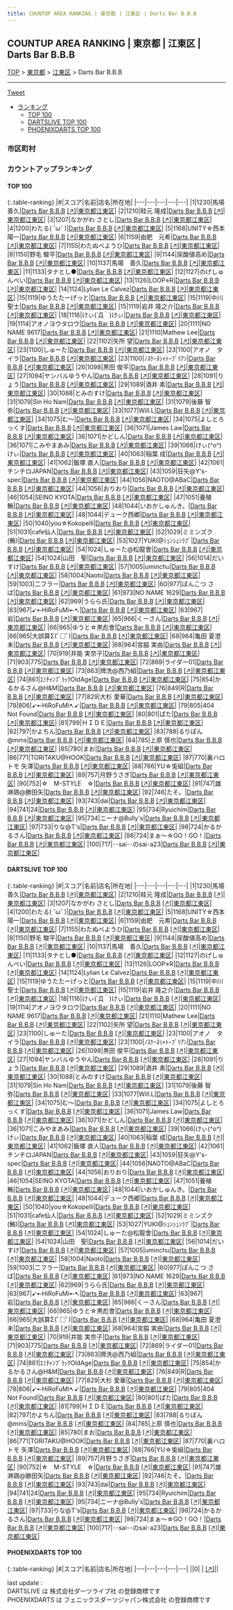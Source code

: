 ```yaml
---
title: COUNTUP AREA RANKING | 東京都 | 江東区 | Darts Bar B.B.B
---
```

## COUNTUP AREA RANKING | 東京都 | 江東区 | Darts Bar B.B.B

[TOP](/darts/rank/) > [東京都](/darts/rank/東京都/) > [江東区](/darts/rank/東京都/江東区/) > Darts Bar B.B.B

___

<a href="https://twitter.com/share?ref_src=twsrc%5Etfw" data-text="COUNTUP AREA RANKING | 東京都江東区Darts Bar B.B.B" class="twitter-share-button" data-hashtags="DARTSLIVE,PHOENIXDARTS,darts,ダーツ" data-show-count="false">Tweet</a>

* [ランキング](#カウントアップランキング)
    * [TOP 100](#top-100)
    * [DARTSLIVE TOP 100](#dartslive-top-100)
    * [PHOENIXDARTS TOP 100](#phoenixdarts-top-100)

### 市区町村

<ul>

</ul>

### カウントアップランキング

#### TOP 100



{:.table-ranking}
|#|スコア|名前|店名|所在地|
|---|---|---|---|---|
|1|1230|<span class="rank-name-dl">馬場 善久</span>|<a href="/darts/rank/shops/c233e7025baf9ad0790ab824ce8730e5.html">Darts Bar B.B.B</a> <a href="https://search.dartslive.com/jp/shop/c233e7025baf9ad0790ab824ce8730e5">[↗]</a>|<a href="/darts/rank/東京都/江東区">東京都江東区</a>|
|2|1210|<span class="rank-name-dl">畦元 隆成</span>|<a href="/darts/rank/shops/c233e7025baf9ad0790ab824ce8730e5.html">Darts Bar B.B.B</a> <a href="https://search.dartslive.com/jp/shop/c233e7025baf9ad0790ab824ce8730e5">[↗]</a>|<a href="/darts/rank/東京都/江東区">東京都江東区</a>|
|3|1207|<span class="rank-name-dl">なかがわ さとし</span>|<a href="/darts/rank/shops/c233e7025baf9ad0790ab824ce8730e5.html">Darts Bar B.B.B</a> <a href="https://search.dartslive.com/jp/shop/c233e7025baf9ad0790ab824ce8730e5">[↗]</a>|<a href="/darts/rank/東京都/江東区">東京都江東区</a>|
|4|1200|<span class="rank-name-dl">わたる( ˘ω˘ )</span>|<a href="/darts/rank/shops/c233e7025baf9ad0790ab824ce8730e5.html">Darts Bar B.B.B</a> <a href="https://search.dartslive.com/jp/shop/c233e7025baf9ad0790ab824ce8730e5">[↗]</a>|<a href="/darts/rank/東京都/江東区">東京都江東区</a>|
|5|1168|<span class="rank-name-dl">UNITY☆西本陽一</span>|<a href="/darts/rank/shops/c233e7025baf9ad0790ab824ce8730e5.html">Darts Bar B.B.B</a> <a href="https://search.dartslive.com/jp/shop/c233e7025baf9ad0790ab824ce8730e5">[↗]</a>|<a href="/darts/rank/東京都/江東区">東京都江東区</a>|
|6|1159|<span class="rank-name-dl">由肥　元希</span>|<a href="/darts/rank/shops/c233e7025baf9ad0790ab824ce8730e5.html">Darts Bar B.B.B</a> <a href="https://search.dartslive.com/jp/shop/c233e7025baf9ad0790ab824ce8730e5">[↗]</a>|<a href="/darts/rank/東京都/江東区">東京都江東区</a>|
|7|1155|<span class="rank-name-dl">わたぬべようひ</span>|<a href="/darts/rank/shops/c233e7025baf9ad0790ab824ce8730e5.html">Darts Bar B.B.B</a> <a href="https://search.dartslive.com/jp/shop/c233e7025baf9ad0790ab824ce8730e5">[↗]</a>|<a href="/darts/rank/東京都/江東区">東京都江東区</a>|
|8|1150|<span class="rank-name-dl">野毛 駿平</span>|<a href="/darts/rank/shops/c233e7025baf9ad0790ab824ce8730e5.html">Darts Bar B.B.B</a> <a href="https://search.dartslive.com/jp/shop/c233e7025baf9ad0790ab824ce8730e5">[↗]</a>|<a href="/darts/rank/東京都/江東区">東京都江東区</a>|
|9|1144|<span class="rank-name-dl">尿酸値高め</span>|<a href="/darts/rank/shops/c233e7025baf9ad0790ab824ce8730e5.html">Darts Bar B.B.B</a> <a href="https://search.dartslive.com/jp/shop/c233e7025baf9ad0790ab824ce8730e5">[↗]</a>|<a href="/darts/rank/東京都/江東区">東京都江東区</a>|
|10|1137|<span class="rank-name-dl">馬場　善久</span>|<a href="/darts/rank/shops/c233e7025baf9ad0790ab824ce8730e5.html">Darts Bar B.B.B</a> <a href="https://search.dartslive.com/jp/shop/c233e7025baf9ad0790ab824ce8730e5">[↗]</a>|<a href="/darts/rank/東京都/江東区">東京都江東区</a>|
|11|1133|<span class="rank-name-dl">タナとし●</span>|<a href="/darts/rank/shops/c233e7025baf9ad0790ab824ce8730e5.html">Darts Bar B.B.B</a> <a href="https://search.dartslive.com/jp/shop/c233e7025baf9ad0790ab824ce8730e5">[↗]</a>|<a href="/darts/rank/東京都/江東区">東京都江東区</a>|
|12|1127|<span class="rank-name-dl">のげしゅんぺい</span>|<a href="/darts/rank/shops/c233e7025baf9ad0790ab824ce8730e5.html">Darts Bar B.B.B</a> <a href="https://search.dartslive.com/jp/shop/c233e7025baf9ad0790ab824ce8730e5">[↗]</a>|<a href="/darts/rank/東京都/江東区">東京都江東区</a>|
|13|1126|<span class="rank-name-dl">LOOP⭐︎R</span>|<a href="/darts/rank/shops/c233e7025baf9ad0790ab824ce8730e5.html">Darts Bar B.B.B</a> <a href="https://search.dartslive.com/jp/shop/c233e7025baf9ad0790ab824ce8730e5">[↗]</a>|<a href="/darts/rank/東京都/江東区">東京都江東区</a>|
|14|1124|<span class="rank-name-dl">Lylian Le Calvez</span>|<a href="/darts/rank/shops/c233e7025baf9ad0790ab824ce8730e5.html">Darts Bar B.B.B</a> <a href="https://search.dartslive.com/jp/shop/c233e7025baf9ad0790ab824ce8730e5">[↗]</a>|<a href="/darts/rank/東京都/江東区">東京都江東区</a>|
|15|1119|<span class="rank-name-dl">ゆうたたーげっと</span>|<a href="/darts/rank/shops/c233e7025baf9ad0790ab824ce8730e5.html">Darts Bar B.B.B</a> <a href="https://search.dartslive.com/jp/shop/c233e7025baf9ad0790ab824ce8730e5">[↗]</a>|<a href="/darts/rank/東京都/江東区">東京都江東区</a>|
|15|1119|<span class="rank-name-dl">中川 聖士</span>|<a href="/darts/rank/shops/c233e7025baf9ad0790ab824ce8730e5.html">Darts Bar B.B.B</a> <a href="https://search.dartslive.com/jp/shop/c233e7025baf9ad0790ab824ce8730e5">[↗]</a>|<a href="/darts/rank/東京都/江東区">東京都江東区</a>|
|15|1119|<span class="rank-name-dl">岩井 隆之介</span>|<a href="/darts/rank/shops/c233e7025baf9ad0790ab824ce8730e5.html">Darts Bar B.B.B</a> <a href="https://search.dartslive.com/jp/shop/c233e7025baf9ad0790ab824ce8730e5">[↗]</a>|<a href="/darts/rank/東京都/江東区">東京都江東区</a>|
|18|1116|<span class="rank-name-dl">けぃ(´Д｀)けぃ</span>|<a href="/darts/rank/shops/c233e7025baf9ad0790ab824ce8730e5.html">Darts Bar B.B.B</a> <a href="https://search.dartslive.com/jp/shop/c233e7025baf9ad0790ab824ce8730e5">[↗]</a>|<a href="/darts/rank/東京都/江東区">東京都江東区</a>|
|19|1114|<span class="rank-name-dl">アオノヨウタロウ</span>|<a href="/darts/rank/shops/c233e7025baf9ad0790ab824ce8730e5.html">Darts Bar B.B.B</a> <a href="https://search.dartslive.com/jp/shop/c233e7025baf9ad0790ab824ce8730e5">[↗]</a>|<a href="/darts/rank/東京都/江東区">東京都江東区</a>|
|20|1111|<span class="rank-name-dl">NO NAME 9617</span>|<a href="/darts/rank/shops/c233e7025baf9ad0790ab824ce8730e5.html">Darts Bar B.B.B</a> <a href="https://search.dartslive.com/jp/shop/c233e7025baf9ad0790ab824ce8730e5">[↗]</a>|<a href="/darts/rank/東京都/江東区">東京都江東区</a>|
|21|1110|<span class="rank-name-dl">Mathew Lee</span>|<a href="/darts/rank/shops/c233e7025baf9ad0790ab824ce8730e5.html">Darts Bar B.B.B</a> <a href="https://search.dartslive.com/jp/shop/c233e7025baf9ad0790ab824ce8730e5">[↗]</a>|<a href="/darts/rank/東京都/江東区">東京都江東区</a>|
|22|1102|<span class="rank-name-dl">矢所 望</span>|<a href="/darts/rank/shops/c233e7025baf9ad0790ab824ce8730e5.html">Darts Bar B.B.B</a> <a href="https://search.dartslive.com/jp/shop/c233e7025baf9ad0790ab824ce8730e5">[↗]</a>|<a href="/darts/rank/東京都/江東区">東京都江東区</a>|
|23|1100|<span class="rank-name-dl">しゅーた</span>|<a href="/darts/rank/shops/c233e7025baf9ad0790ab824ce8730e5.html">Darts Bar B.B.B</a> <a href="https://search.dartslive.com/jp/shop/c233e7025baf9ad0790ab824ce8730e5">[↗]</a>|<a href="/darts/rank/東京都/江東区">東京都江東区</a>|
|23|1100|<span class="rank-name-dl">アオノ　タイラ</span>|<a href="/darts/rank/shops/c233e7025baf9ad0790ab824ce8730e5.html">Darts Bar B.B.B</a> <a href="https://search.dartslive.com/jp/shop/c233e7025baf9ad0790ab824ce8730e5">[↗]</a>|<a href="/darts/rank/東京都/江東区">東京都江東区</a>|
|23|1100|<span class="rank-name-dl">ﾉｽｹｰﾇｼｬﾄｰﾌﾞﾘｱﾝ</span>|<a href="/darts/rank/shops/c233e7025baf9ad0790ab824ce8730e5.html">Darts Bar B.B.B</a> <a href="https://search.dartslive.com/jp/shop/c233e7025baf9ad0790ab824ce8730e5">[↗]</a>|<a href="/darts/rank/東京都/江東区">東京都江東区</a>|
|26|1098|<span class="rank-name-dl">黒田 俊平</span>|<a href="/darts/rank/shops/c233e7025baf9ad0790ab824ce8730e5.html">Darts Bar B.B.B</a> <a href="https://search.dartslive.com/jp/shop/c233e7025baf9ad0790ab824ce8730e5">[↗]</a>|<a href="/darts/rank/東京都/江東区">東京都江東区</a>|
|27|1094|<span class="rank-name-dl">ヤンバルゆうやん</span>|<a href="/darts/rank/shops/c233e7025baf9ad0790ab824ce8730e5.html">Darts Bar B.B.B</a> <a href="https://search.dartslive.com/jp/shop/c233e7025baf9ad0790ab824ce8730e5">[↗]</a>|<a href="/darts/rank/東京都/江東区">東京都江東区</a>|
|28|1091|<span class="rank-name-dl">りょう</span>|<a href="/darts/rank/shops/c233e7025baf9ad0790ab824ce8730e5.html">Darts Bar B.B.B</a> <a href="https://search.dartslive.com/jp/shop/c233e7025baf9ad0790ab824ce8730e5">[↗]</a>|<a href="/darts/rank/東京都/江東区">東京都江東区</a>|
|29|1089|<span class="rank-name-dl">酒井 素</span>|<a href="/darts/rank/shops/c233e7025baf9ad0790ab824ce8730e5.html">Darts Bar B.B.B</a> <a href="https://search.dartslive.com/jp/shop/c233e7025baf9ad0790ab824ce8730e5">[↗]</a>|<a href="/darts/rank/東京都/江東区">東京都江東区</a>|
|30|1088|<span class="rank-name-dl">とみのすけ</span>|<a href="/darts/rank/shops/c233e7025baf9ad0790ab824ce8730e5.html">Darts Bar B.B.B</a> <a href="https://search.dartslive.com/jp/shop/c233e7025baf9ad0790ab824ce8730e5">[↗]</a>|<a href="/darts/rank/東京都/江東区">東京都江東区</a>|
|31|1079|<span class="rank-name-dl">Sin Ho Nam</span>|<a href="/darts/rank/shops/c233e7025baf9ad0790ab824ce8730e5.html">Darts Bar B.B.B</a> <a href="https://search.dartslive.com/jp/shop/c233e7025baf9ad0790ab824ce8730e5">[↗]</a>|<a href="/darts/rank/東京都/江東区">東京都江東区</a>|
|31|1079|<span class="rank-name-dl">後藤 智弥</span>|<a href="/darts/rank/shops/c233e7025baf9ad0790ab824ce8730e5.html">Darts Bar B.B.B</a> <a href="https://search.dartslive.com/jp/shop/c233e7025baf9ad0790ab824ce8730e5">[↗]</a>|<a href="/darts/rank/東京都/江東区">東京都江東区</a>|
|33|1077|<span class="rank-name-dl">Will.L</span>|<a href="/darts/rank/shops/c233e7025baf9ad0790ab824ce8730e5.html">Darts Bar B.B.B</a> <a href="https://search.dartslive.com/jp/shop/c233e7025baf9ad0790ab824ce8730e5">[↗]</a>|<a href="/darts/rank/東京都/江東区">東京都江東区</a>|
|34|1075|<span class="rank-name-dl">む〜</span>|<a href="/darts/rank/shops/c233e7025baf9ad0790ab824ce8730e5.html">Darts Bar B.B.B</a> <a href="https://search.dartslive.com/jp/shop/c233e7025baf9ad0790ab824ce8730e5">[↗]</a>|<a href="/darts/rank/東京都/江東区">東京都江東区</a>|
|34|1075|<span class="rank-name-dl">よしとろっくす</span>|<a href="/darts/rank/shops/c233e7025baf9ad0790ab824ce8730e5.html">Darts Bar B.B.B</a> <a href="https://search.dartslive.com/jp/shop/c233e7025baf9ad0790ab824ce8730e5">[↗]</a>|<a href="/darts/rank/東京都/江東区">東京都江東区</a>|
|36|1071|<span class="rank-name-dl">James Law</span>|<a href="/darts/rank/shops/c233e7025baf9ad0790ab824ce8730e5.html">Darts Bar B.B.B</a> <a href="https://search.dartslive.com/jp/shop/c233e7025baf9ad0790ab824ce8730e5">[↗]</a>|<a href="/darts/rank/東京都/江東区">東京都江東区</a>|
|36|1071|<span class="rank-name-dl">かどしん</span>|<a href="/darts/rank/shops/c233e7025baf9ad0790ab824ce8730e5.html">Darts Bar B.B.B</a> <a href="https://search.dartslive.com/jp/shop/c233e7025baf9ad0790ab824ce8730e5">[↗]</a>|<a href="/darts/rank/東京都/江東区">東京都江東区</a>|
|36|1071|<span class="rank-name-dl">こみやまあみ</span>|<a href="/darts/rank/shops/c233e7025baf9ad0790ab824ce8730e5.html">Darts Bar B.B.B</a> <a href="https://search.dartslive.com/jp/shop/c233e7025baf9ad0790ab824ce8730e5">[↗]</a>|<a href="/darts/rank/東京都/江東区">東京都江東区</a>|
|39|1066|<span class="rank-name-dl">けぃ(^o^)けぃ</span>|<a href="/darts/rank/shops/c233e7025baf9ad0790ab824ce8730e5.html">Darts Bar B.B.B</a> <a href="https://search.dartslive.com/jp/shop/c233e7025baf9ad0790ab824ce8730e5">[↗]</a>|<a href="/darts/rank/東京都/江東区">東京都江東区</a>|
|40|1063|<span class="rank-name-dl">稲葉 成</span>|<a href="/darts/rank/shops/c233e7025baf9ad0790ab824ce8730e5.html">Darts Bar B.B.B</a> <a href="https://search.dartslive.com/jp/shop/c233e7025baf9ad0790ab824ce8730e5">[↗]</a>|<a href="/darts/rank/東京都/江東区">東京都江東区</a>|
|41|1062|<span class="rank-name-dl">飯塚 直人</span>|<a href="/darts/rank/shops/c233e7025baf9ad0790ab824ce8730e5.html">Darts Bar B.B.B</a> <a href="https://search.dartslive.com/jp/shop/c233e7025baf9ad0790ab824ce8730e5">[↗]</a>|<a href="/darts/rank/東京都/江東区">東京都江東区</a>|
|42|1061|<span class="rank-name-dl">チンチロJAPAN</span>|<a href="/darts/rank/shops/c233e7025baf9ad0790ab824ce8730e5.html">Darts Bar B.B.B</a> <a href="https://search.dartslive.com/jp/shop/c233e7025baf9ad0790ab824ce8730e5">[↗]</a>|<a href="/darts/rank/東京都/江東区">東京都江東区</a>|
|43|1059|<span class="rank-name-dl">狂矢@Y&#x27;s-spec</span>|<a href="/darts/rank/shops/c233e7025baf9ad0790ab824ce8730e5.html">Darts Bar B.B.B</a> <a href="https://search.dartslive.com/jp/shop/c233e7025baf9ad0790ab824ce8730e5">[↗]</a>|<a href="/darts/rank/東京都/江東区">東京都江東区</a>|
|44|1056|<span class="rank-name-dl">NAOTO@ABaC</span>|<a href="/darts/rank/shops/c233e7025baf9ad0790ab824ce8730e5.html">Darts Bar B.B.B</a> <a href="https://search.dartslive.com/jp/shop/c233e7025baf9ad0790ab824ce8730e5">[↗]</a>|<a href="/darts/rank/東京都/江東区">東京都江東区</a>|
|44|1056|<span class="rank-name-dl">おりおり</span>|<a href="/darts/rank/shops/c233e7025baf9ad0790ab824ce8730e5.html">Darts Bar B.B.B</a> <a href="https://search.dartslive.com/jp/shop/c233e7025baf9ad0790ab824ce8730e5">[↗]</a>|<a href="/darts/rank/東京都/江東区">東京都江東区</a>|
|46|1054|<span class="rank-name-dl">SEINO KYOTA</span>|<a href="/darts/rank/shops/c233e7025baf9ad0790ab824ce8730e5.html">Darts Bar B.B.B</a> <a href="https://search.dartslive.com/jp/shop/c233e7025baf9ad0790ab824ce8730e5">[↗]</a>|<a href="/darts/rank/東京都/江東区">東京都江東区</a>|
|47|1051|<span class="rank-name-dl">養殖鮪</span>|<a href="/darts/rank/shops/c233e7025baf9ad0790ab824ce8730e5.html">Darts Bar B.B.B</a> <a href="https://search.dartslive.com/jp/shop/c233e7025baf9ad0790ab824ce8730e5">[↗]</a>|<a href="/darts/rank/東京都/江東区">東京都江東区</a>|
|48|1044|<span class="rank-name-dl">いおかしゅんき。</span>|<a href="/darts/rank/shops/c233e7025baf9ad0790ab824ce8730e5.html">Darts Bar B.B.B</a> <a href="https://search.dartslive.com/jp/shop/c233e7025baf9ad0790ab824ce8730e5">[↗]</a>|<a href="/darts/rank/東京都/江東区">東京都江東区</a>|
|48|1044|<span class="rank-name-dl">デューク西郷</span>|<a href="/darts/rank/shops/c233e7025baf9ad0790ab824ce8730e5.html">Darts Bar B.B.B</a> <a href="https://search.dartslive.com/jp/shop/c233e7025baf9ad0790ab824ce8730e5">[↗]</a>|<a href="/darts/rank/東京都/江東区">東京都江東区</a>|
|50|1040|<span class="rank-name-dl">you☆Kokopelli</span>|<a href="/darts/rank/shops/c233e7025baf9ad0790ab824ce8730e5.html">Darts Bar B.B.B</a> <a href="https://search.dartslive.com/jp/shop/c233e7025baf9ad0790ab824ce8730e5">[↗]</a>|<a href="/darts/rank/東京都/江東区">東京都江東区</a>|
|51|1031|<span class="rank-name-dl">cafe仙人</span>|<a href="/darts/rank/shops/c233e7025baf9ad0790ab824ce8730e5.html">Darts Bar B.B.B</a> <a href="https://search.dartslive.com/jp/shop/c233e7025baf9ad0790ab824ce8730e5">[↗]</a>|<a href="/darts/rank/東京都/江東区">東京都江東区</a>|
|52|1029|<span class="rank-name-dl">ミミンズク(鮪)</span>|<a href="/darts/rank/shops/c233e7025baf9ad0790ab824ce8730e5.html">Darts Bar B.B.B</a> <a href="https://search.dartslive.com/jp/shop/c233e7025baf9ad0790ab824ce8730e5">[↗]</a>|<a href="/darts/rank/東京都/江東区">東京都江東区</a>|
|53|1027|<span class="rank-name-dl">YUKI@ｼｭﾝｼｭﾝﾗﾌﾞ</span>|<a href="/darts/rank/shops/c233e7025baf9ad0790ab824ce8730e5.html">Darts Bar B.B.B</a> <a href="https://search.dartslive.com/jp/shop/c233e7025baf9ad0790ab824ce8730e5">[↗]</a>|<a href="/darts/rank/東京都/江東区">東京都江東区</a>|
|54|1024|<span class="rank-name-dl">しゅーた@松龍會</span>|<a href="/darts/rank/shops/c233e7025baf9ad0790ab824ce8730e5.html">Darts Bar B.B.B</a> <a href="https://search.dartslive.com/jp/shop/c233e7025baf9ad0790ab824ce8730e5">[↗]</a>|<a href="/darts/rank/東京都/江東区">東京都江東区</a>|
|54|1024|<span class="rank-name-dl">山田　聖</span>|<a href="/darts/rank/shops/c233e7025baf9ad0790ab824ce8730e5.html">Darts Bar B.B.B</a> <a href="https://search.dartslive.com/jp/shop/c233e7025baf9ad0790ab824ce8730e5">[↗]</a>|<a href="/darts/rank/東京都/江東区">東京都江東区</a>|
|56|1014|<span class="rank-name-dl">だいすけ</span>|<a href="/darts/rank/shops/c233e7025baf9ad0790ab824ce8730e5.html">Darts Bar B.B.B</a> <a href="https://search.dartslive.com/jp/shop/c233e7025baf9ad0790ab824ce8730e5">[↗]</a>|<a href="/darts/rank/東京都/江東区">東京都江東区</a>|
|57|1005|<span class="rank-name-dl">uminchu</span>|<a href="/darts/rank/shops/c233e7025baf9ad0790ab824ce8730e5.html">Darts Bar B.B.B</a> <a href="https://search.dartslive.com/jp/shop/c233e7025baf9ad0790ab824ce8730e5">[↗]</a>|<a href="/darts/rank/東京都/江東区">東京都江東区</a>|
|58|1004|<span class="rank-name-dl">Naoto</span>|<a href="/darts/rank/shops/c233e7025baf9ad0790ab824ce8730e5.html">Darts Bar B.B.B</a> <a href="https://search.dartslive.com/jp/shop/c233e7025baf9ad0790ab824ce8730e5">[↗]</a>|<a href="/darts/rank/東京都/江東区">東京都江東区</a>|
|59|1003|<span class="rank-name-dl">二フラー</span>|<a href="/darts/rank/shops/c233e7025baf9ad0790ab824ce8730e5.html">Darts Bar B.B.B</a> <a href="https://search.dartslive.com/jp/shop/c233e7025baf9ad0790ab824ce8730e5">[↗]</a>|<a href="/darts/rank/東京都/江東区">東京都江東区</a>|
|60|977|<span class="rank-name-dl">ぽんこつ さば</span>|<a href="/darts/rank/shops/c233e7025baf9ad0790ab824ce8730e5.html">Darts Bar B.B.B</a> <a href="https://search.dartslive.com/jp/shop/c233e7025baf9ad0790ab824ce8730e5">[↗]</a>|<a href="/darts/rank/東京都/江東区">東京都江東区</a>|
|61|973|<span class="rank-name-dl">NO NAME 1629</span>|<a href="/darts/rank/shops/c233e7025baf9ad0790ab824ce8730e5.html">Darts Bar B.B.B</a> <a href="https://search.dartslive.com/jp/shop/c233e7025baf9ad0790ab824ce8730e5">[↗]</a>|<a href="/darts/rank/東京都/江東区">東京都江東区</a>|
|62|969|<span class="rank-name-dl">うらら氏</span>|<a href="/darts/rank/shops/c233e7025baf9ad0790ab824ce8730e5.html">Darts Bar B.B.B</a> <a href="https://search.dartslive.com/jp/shop/c233e7025baf9ad0790ab824ce8730e5">[↗]</a>|<a href="/darts/rank/東京都/江東区">東京都江東区</a>|
|63|967|<span class="rank-name-dl">➹➸HiRoFuMi➸➷</span>|<a href="/darts/rank/shops/c233e7025baf9ad0790ab824ce8730e5.html">Darts Bar B.B.B</a> <a href="https://search.dartslive.com/jp/shop/c233e7025baf9ad0790ab824ce8730e5">[↗]</a>|<a href="/darts/rank/東京都/江東区">東京都江東区</a>|
|63|967|<span class="rank-name-dl">岩</span>|<a href="/darts/rank/shops/c233e7025baf9ad0790ab824ce8730e5.html">Darts Bar B.B.B</a> <a href="https://search.dartslive.com/jp/shop/c233e7025baf9ad0790ab824ce8730e5">[↗]</a>|<a href="/darts/rank/東京都/江東区">東京都江東区</a>|
|65|966|<span class="rank-name-dl">くーさん</span>|<a href="/darts/rank/shops/c233e7025baf9ad0790ab824ce8730e5.html">Darts Bar B.B.B</a> <a href="https://search.dartslive.com/jp/shop/c233e7025baf9ad0790ab824ce8730e5">[↗]</a>|<a href="/darts/rank/東京都/江東区">東京都江東区</a>|
|66|965|<span class="rank-name-dl">ゆうと☆黒彪會</span>|<a href="/darts/rank/shops/c233e7025baf9ad0790ab824ce8730e5.html">Darts Bar B.B.B</a> <a href="https://search.dartslive.com/jp/shop/c233e7025baf9ad0790ab824ce8730e5">[↗]</a>|<a href="/darts/rank/東京都/江東区">東京都江東区</a>|
|66|965|<span class="rank-name-dl">大誤算Σ(ﾟ□ﾟ)</span>|<a href="/darts/rank/shops/c233e7025baf9ad0790ab824ce8730e5.html">Darts Bar B.B.B</a> <a href="https://search.dartslive.com/jp/shop/c233e7025baf9ad0790ab824ce8730e5">[↗]</a>|<a href="/darts/rank/東京都/江東区">東京都江東区</a>|
|68|964|<span class="rank-name-dl">亀田 夏澄未</span>|<a href="/darts/rank/shops/c233e7025baf9ad0790ab824ce8730e5.html">Darts Bar B.B.B</a> <a href="https://search.dartslive.com/jp/shop/c233e7025baf9ad0790ab824ce8730e5">[↗]</a>|<a href="/darts/rank/東京都/江東区">東京都江東区</a>|
|68|964|<span class="rank-name-dl">宮脇 実由</span>|<a href="/darts/rank/shops/c233e7025baf9ad0790ab824ce8730e5.html">Darts Bar B.B.B</a> <a href="https://search.dartslive.com/jp/shop/c233e7025baf9ad0790ab824ce8730e5">[↗]</a>|<a href="/darts/rank/東京都/江東区">東京都江東区</a>|
|70|919|<span class="rank-name-dl">井能 実奈子</span>|<a href="/darts/rank/shops/c233e7025baf9ad0790ab824ce8730e5.html">Darts Bar B.B.B</a> <a href="https://search.dartslive.com/jp/shop/c233e7025baf9ad0790ab824ce8730e5">[↗]</a>|<a href="/darts/rank/東京都/江東区">東京都江東区</a>|
|71|903|<span class="rank-name-dl">775</span>|<a href="/darts/rank/shops/c233e7025baf9ad0790ab824ce8730e5.html">Darts Bar B.B.B</a> <a href="https://search.dartslive.com/jp/shop/c233e7025baf9ad0790ab824ce8730e5">[↗]</a>|<a href="/darts/rank/東京都/江東区">東京都江東区</a>|
|72|869|<span class="rank-name-dl">ライダー01</span>|<a href="/darts/rank/shops/c233e7025baf9ad0790ab824ce8730e5.html">Darts Bar B.B.B</a> <a href="https://search.dartslive.com/jp/shop/c233e7025baf9ad0790ab824ce8730e5">[↗]</a>|<a href="/darts/rank/東京都/江東区">東京都江東区</a>|
|73|863|<span class="rank-name-dl">牌洗@西乃組</span>|<a href="/darts/rank/shops/c233e7025baf9ad0790ab824ce8730e5.html">Darts Bar B.B.B</a> <a href="https://search.dartslive.com/jp/shop/c233e7025baf9ad0790ab824ce8730e5">[↗]</a>|<a href="/darts/rank/東京都/江東区">東京都江東区</a>|
|74|861|<span class="rank-name-dl">ｴﾐﾁｬﾝﾌﾞﾗｯｸOldAge</span>|<a href="/darts/rank/shops/c233e7025baf9ad0790ab824ce8730e5.html">Darts Bar B.B.B</a> <a href="https://search.dartslive.com/jp/shop/c233e7025baf9ad0790ab824ce8730e5">[↗]</a>|<a href="/darts/rank/東京都/江東区">東京都江東区</a>|
|75|854|<span class="rank-name-dl">かるかるさん@H&amp;M</span>|<a href="/darts/rank/shops/c233e7025baf9ad0790ab824ce8730e5.html">Darts Bar B.B.B</a> <a href="https://search.dartslive.com/jp/shop/c233e7025baf9ad0790ab824ce8730e5">[↗]</a>|<a href="/darts/rank/東京都/江東区">東京都江東区</a>|
|76|849|<span class="rank-name-dl">R</span>|<a href="/darts/rank/shops/c233e7025baf9ad0790ab824ce8730e5.html">Darts Bar B.B.B</a> <a href="https://search.dartslive.com/jp/shop/c233e7025baf9ad0790ab824ce8730e5">[↗]</a>|<a href="/darts/rank/東京都/江東区">東京都江東区</a>|
|77|829|<span class="rank-name-dl">大杉 愛華</span>|<a href="/darts/rank/shops/c233e7025baf9ad0790ab824ce8730e5.html">Darts Bar B.B.B</a> <a href="https://search.dartslive.com/jp/shop/c233e7025baf9ad0790ab824ce8730e5">[↗]</a>|<a href="/darts/rank/東京都/江東区">東京都江東区</a>|
|78|806|<span class="rank-name-dl">➹➸HiRoFuMi➷➹</span>|<a href="/darts/rank/shops/c233e7025baf9ad0790ab824ce8730e5.html">Darts Bar B.B.B</a> <a href="https://search.dartslive.com/jp/shop/c233e7025baf9ad0790ab824ce8730e5">[↗]</a>|<a href="/darts/rank/東京都/江東区">東京都江東区</a>|
|79|805|<span class="rank-name-dl">404 Not Found</span>|<a href="/darts/rank/shops/c233e7025baf9ad0790ab824ce8730e5.html">Darts Bar B.B.B</a> <a href="https://search.dartslive.com/jp/shop/c233e7025baf9ad0790ab824ce8730e5">[↗]</a>|<a href="/darts/rank/東京都/江東区">東京都江東区</a>|
|80|801|<span class="rank-name-dl">ぱた</span>|<a href="/darts/rank/shops/c233e7025baf9ad0790ab824ce8730e5.html">Darts Bar B.B.B</a> <a href="https://search.dartslive.com/jp/shop/c233e7025baf9ad0790ab824ce8730e5">[↗]</a>|<a href="/darts/rank/東京都/江東区">東京都江東区</a>|
|81|799|<span class="rank-name-dl">ＨＩＤＥ</span>|<a href="/darts/rank/shops/c233e7025baf9ad0790ab824ce8730e5.html">Darts Bar B.B.B</a> <a href="https://search.dartslive.com/jp/shop/c233e7025baf9ad0790ab824ce8730e5">[↗]</a>|<a href="/darts/rank/東京都/江東区">東京都江東区</a>|
|82|797|<span class="rank-name-dl">かよちん</span>|<a href="/darts/rank/shops/c233e7025baf9ad0790ab824ce8730e5.html">Darts Bar B.B.B</a> <a href="https://search.dartslive.com/jp/shop/c233e7025baf9ad0790ab824ce8730e5">[↗]</a>|<a href="/darts/rank/東京都/江東区">東京都江東区</a>|
|83|788|<span class="rank-name-dl">るりぽん@mms</span>|<a href="/darts/rank/shops/c233e7025baf9ad0790ab824ce8730e5.html">Darts Bar B.B.B</a> <a href="https://search.dartslive.com/jp/shop/c233e7025baf9ad0790ab824ce8730e5">[↗]</a>|<a href="/darts/rank/東京都/江東区">東京都江東区</a>|
|84|785|<span class="rank-name-dl">上原 慎也</span>|<a href="/darts/rank/shops/c233e7025baf9ad0790ab824ce8730e5.html">Darts Bar B.B.B</a> <a href="https://search.dartslive.com/jp/shop/c233e7025baf9ad0790ab824ce8730e5">[↗]</a>|<a href="/darts/rank/東京都/江東区">東京都江東区</a>|
|85|780|<span class="rank-name-dl">まお</span>|<a href="/darts/rank/shops/c233e7025baf9ad0790ab824ce8730e5.html">Darts Bar B.B.B</a> <a href="https://search.dartslive.com/jp/shop/c233e7025baf9ad0790ab824ce8730e5">[↗]</a>|<a href="/darts/rank/東京都/江東区">東京都江東区</a>|
|86|771|<span class="rank-name-dl">TORITAKU@HOOK</span>|<a href="/darts/rank/shops/c233e7025baf9ad0790ab824ce8730e5.html">Darts Bar B.B.B</a> <a href="https://search.dartslive.com/jp/shop/c233e7025baf9ad0790ab824ce8730e5">[↗]</a>|<a href="/darts/rank/東京都/江東区">東京都江東区</a>|
|87|770|<span class="rank-name-dl">裏ハロトモ 矢澤</span>|<a href="/darts/rank/shops/c233e7025baf9ad0790ab824ce8730e5.html">Darts Bar B.B.B</a> <a href="https://search.dartslive.com/jp/shop/c233e7025baf9ad0790ab824ce8730e5">[↗]</a>|<a href="/darts/rank/東京都/江東区">東京都江東区</a>|
|88|766|<span class="rank-name-dl">YU☆兎組</span>|<a href="/darts/rank/shops/c233e7025baf9ad0790ab824ce8730e5.html">Darts Bar B.B.B</a> <a href="https://search.dartslive.com/jp/shop/c233e7025baf9ad0790ab824ce8730e5">[↗]</a>|<a href="/darts/rank/東京都/江東区">東京都江東区</a>|
|89|757|<span class="rank-name-dl">月野うさぎ</span>|<a href="/darts/rank/shops/c233e7025baf9ad0790ab824ce8730e5.html">Darts Bar B.B.B</a> <a href="https://search.dartslive.com/jp/shop/c233e7025baf9ad0790ab824ce8730e5">[↗]</a>|<a href="/darts/rank/東京都/江東区">東京都江東区</a>|
|90|752|<span class="rank-name-dl">☆　M-STYLE　☆</span>|<a href="/darts/rank/shops/c233e7025baf9ad0790ab824ce8730e5.html">Darts Bar B.B.B</a> <a href="https://search.dartslive.com/jp/shop/c233e7025baf9ad0790ab824ce8730e5">[↗]</a>|<a href="/darts/rank/東京都/江東区">東京都江東区</a>|
|91|747|<span class="rank-name-dl">雄淋鶏@勝田矢</span>|<a href="/darts/rank/shops/c233e7025baf9ad0790ab824ce8730e5.html">Darts Bar B.B.B</a> <a href="https://search.dartslive.com/jp/shop/c233e7025baf9ad0790ab824ce8730e5">[↗]</a>|<a href="/darts/rank/東京都/江東区">東京都江東区</a>|
|92|746|<span class="rank-name-dl">たそ。</span>|<a href="/darts/rank/shops/c233e7025baf9ad0790ab824ce8730e5.html">Darts Bar B.B.B</a> <a href="https://search.dartslive.com/jp/shop/c233e7025baf9ad0790ab824ce8730e5">[↗]</a>|<a href="/darts/rank/東京都/江東区">東京都江東区</a>|
|93|743|<span class="rank-name-dl">dai</span>|<a href="/darts/rank/shops/c233e7025baf9ad0790ab824ce8730e5.html">Darts Bar B.B.B</a> <a href="https://search.dartslive.com/jp/shop/c233e7025baf9ad0790ab824ce8730e5">[↗]</a>|<a href="/darts/rank/東京都/江東区">東京都江東区</a>|
|94|741|<span class="rank-name-dl">24</span>|<a href="/darts/rank/shops/c233e7025baf9ad0790ab824ce8730e5.html">Darts Bar B.B.B</a> <a href="https://search.dartslive.com/jp/shop/c233e7025baf9ad0790ab824ce8730e5">[↗]</a>|<a href="/darts/rank/東京都/江東区">東京都江東区</a>|
|95|734|<span class="rank-name-dl">Ryuichim</span>|<a href="/darts/rank/shops/c233e7025baf9ad0790ab824ce8730e5.html">Darts Bar B.B.B</a> <a href="https://search.dartslive.com/jp/shop/c233e7025baf9ad0790ab824ce8730e5">[↗]</a>|<a href="/darts/rank/東京都/江東区">東京都江東区</a>|
|95|734|<span class="rank-name-dl">ニーナ@Bully&#x27;s</span>|<a href="/darts/rank/shops/c233e7025baf9ad0790ab824ce8730e5.html">Darts Bar B.B.B</a> <a href="https://search.dartslive.com/jp/shop/c233e7025baf9ad0790ab824ce8730e5">[↗]</a>|<a href="/darts/rank/東京都/江東区">東京都江東区</a>|
|97|733|<span class="rank-name-dl">りな@T&#x27;s</span>|<a href="/darts/rank/shops/c233e7025baf9ad0790ab824ce8730e5.html">Darts Bar B.B.B</a> <a href="https://search.dartslive.com/jp/shop/c233e7025baf9ad0790ab824ce8730e5">[↗]</a>|<a href="/darts/rank/東京都/江東区">東京都江東区</a>|
|98|724|<span class="rank-name-dl">かるかるさん</span>|<a href="/darts/rank/shops/c233e7025baf9ad0790ab824ce8730e5.html">Darts Bar B.B.B</a> <a href="https://search.dartslive.com/jp/shop/c233e7025baf9ad0790ab824ce8730e5">[↗]</a>|<a href="/darts/rank/東京都/江東区">東京都江東区</a>|
|98|724|<span class="rank-name-dl">まぁ～☆GO！GO！</span>|<a href="/darts/rank/shops/c233e7025baf9ad0790ab824ce8730e5.html">Darts Bar B.B.B</a> <a href="https://search.dartslive.com/jp/shop/c233e7025baf9ad0790ab824ce8730e5">[↗]</a>|<a href="/darts/rank/東京都/江東区">東京都江東区</a>|
|100|717|<span class="rank-name-dl">･･sai･･のsai･a23</span>|<a href="/darts/rank/shops/c233e7025baf9ad0790ab824ce8730e5.html">Darts Bar B.B.B</a> <a href="https://search.dartslive.com/jp/shop/c233e7025baf9ad0790ab824ce8730e5">[↗]</a>|<a href="/darts/rank/東京都/江東区">東京都江東区</a>|


#### DARTSLIVE TOP 100



{:.table-ranking}
|#|スコア|名前|店名|所在地|
|---|---|---|---|---|
|1|1230|<span class="rank-name-dl">馬場 善久</span>|<a href="/darts/rank/shops/c233e7025baf9ad0790ab824ce8730e5.html">Darts Bar B.B.B</a> <a href="https://search.dartslive.com/jp/shop/c233e7025baf9ad0790ab824ce8730e5">[↗]</a>|<a href="/darts/rank/東京都/江東区">東京都江東区</a>|
|2|1210|<span class="rank-name-dl">畦元 隆成</span>|<a href="/darts/rank/shops/c233e7025baf9ad0790ab824ce8730e5.html">Darts Bar B.B.B</a> <a href="https://search.dartslive.com/jp/shop/c233e7025baf9ad0790ab824ce8730e5">[↗]</a>|<a href="/darts/rank/東京都/江東区">東京都江東区</a>|
|3|1207|<span class="rank-name-dl">なかがわ さとし</span>|<a href="/darts/rank/shops/c233e7025baf9ad0790ab824ce8730e5.html">Darts Bar B.B.B</a> <a href="https://search.dartslive.com/jp/shop/c233e7025baf9ad0790ab824ce8730e5">[↗]</a>|<a href="/darts/rank/東京都/江東区">東京都江東区</a>|
|4|1200|<span class="rank-name-dl">わたる( ˘ω˘ )</span>|<a href="/darts/rank/shops/c233e7025baf9ad0790ab824ce8730e5.html">Darts Bar B.B.B</a> <a href="https://search.dartslive.com/jp/shop/c233e7025baf9ad0790ab824ce8730e5">[↗]</a>|<a href="/darts/rank/東京都/江東区">東京都江東区</a>|
|5|1168|<span class="rank-name-dl">UNITY☆西本陽一</span>|<a href="/darts/rank/shops/c233e7025baf9ad0790ab824ce8730e5.html">Darts Bar B.B.B</a> <a href="https://search.dartslive.com/jp/shop/c233e7025baf9ad0790ab824ce8730e5">[↗]</a>|<a href="/darts/rank/東京都/江東区">東京都江東区</a>|
|6|1159|<span class="rank-name-dl">由肥　元希</span>|<a href="/darts/rank/shops/c233e7025baf9ad0790ab824ce8730e5.html">Darts Bar B.B.B</a> <a href="https://search.dartslive.com/jp/shop/c233e7025baf9ad0790ab824ce8730e5">[↗]</a>|<a href="/darts/rank/東京都/江東区">東京都江東区</a>|
|7|1155|<span class="rank-name-dl">わたぬべようひ</span>|<a href="/darts/rank/shops/c233e7025baf9ad0790ab824ce8730e5.html">Darts Bar B.B.B</a> <a href="https://search.dartslive.com/jp/shop/c233e7025baf9ad0790ab824ce8730e5">[↗]</a>|<a href="/darts/rank/東京都/江東区">東京都江東区</a>|
|8|1150|<span class="rank-name-dl">野毛 駿平</span>|<a href="/darts/rank/shops/c233e7025baf9ad0790ab824ce8730e5.html">Darts Bar B.B.B</a> <a href="https://search.dartslive.com/jp/shop/c233e7025baf9ad0790ab824ce8730e5">[↗]</a>|<a href="/darts/rank/東京都/江東区">東京都江東区</a>|
|9|1144|<span class="rank-name-dl">尿酸値高め</span>|<a href="/darts/rank/shops/c233e7025baf9ad0790ab824ce8730e5.html">Darts Bar B.B.B</a> <a href="https://search.dartslive.com/jp/shop/c233e7025baf9ad0790ab824ce8730e5">[↗]</a>|<a href="/darts/rank/東京都/江東区">東京都江東区</a>|
|10|1137|<span class="rank-name-dl">馬場　善久</span>|<a href="/darts/rank/shops/c233e7025baf9ad0790ab824ce8730e5.html">Darts Bar B.B.B</a> <a href="https://search.dartslive.com/jp/shop/c233e7025baf9ad0790ab824ce8730e5">[↗]</a>|<a href="/darts/rank/東京都/江東区">東京都江東区</a>|
|11|1133|<span class="rank-name-dl">タナとし●</span>|<a href="/darts/rank/shops/c233e7025baf9ad0790ab824ce8730e5.html">Darts Bar B.B.B</a> <a href="https://search.dartslive.com/jp/shop/c233e7025baf9ad0790ab824ce8730e5">[↗]</a>|<a href="/darts/rank/東京都/江東区">東京都江東区</a>|
|12|1127|<span class="rank-name-dl">のげしゅんぺい</span>|<a href="/darts/rank/shops/c233e7025baf9ad0790ab824ce8730e5.html">Darts Bar B.B.B</a> <a href="https://search.dartslive.com/jp/shop/c233e7025baf9ad0790ab824ce8730e5">[↗]</a>|<a href="/darts/rank/東京都/江東区">東京都江東区</a>|
|13|1126|<span class="rank-name-dl">LOOP⭐︎R</span>|<a href="/darts/rank/shops/c233e7025baf9ad0790ab824ce8730e5.html">Darts Bar B.B.B</a> <a href="https://search.dartslive.com/jp/shop/c233e7025baf9ad0790ab824ce8730e5">[↗]</a>|<a href="/darts/rank/東京都/江東区">東京都江東区</a>|
|14|1124|<span class="rank-name-dl">Lylian Le Calvez</span>|<a href="/darts/rank/shops/c233e7025baf9ad0790ab824ce8730e5.html">Darts Bar B.B.B</a> <a href="https://search.dartslive.com/jp/shop/c233e7025baf9ad0790ab824ce8730e5">[↗]</a>|<a href="/darts/rank/東京都/江東区">東京都江東区</a>|
|15|1119|<span class="rank-name-dl">ゆうたたーげっと</span>|<a href="/darts/rank/shops/c233e7025baf9ad0790ab824ce8730e5.html">Darts Bar B.B.B</a> <a href="https://search.dartslive.com/jp/shop/c233e7025baf9ad0790ab824ce8730e5">[↗]</a>|<a href="/darts/rank/東京都/江東区">東京都江東区</a>|
|15|1119|<span class="rank-name-dl">中川 聖士</span>|<a href="/darts/rank/shops/c233e7025baf9ad0790ab824ce8730e5.html">Darts Bar B.B.B</a> <a href="https://search.dartslive.com/jp/shop/c233e7025baf9ad0790ab824ce8730e5">[↗]</a>|<a href="/darts/rank/東京都/江東区">東京都江東区</a>|
|15|1119|<span class="rank-name-dl">岩井 隆之介</span>|<a href="/darts/rank/shops/c233e7025baf9ad0790ab824ce8730e5.html">Darts Bar B.B.B</a> <a href="https://search.dartslive.com/jp/shop/c233e7025baf9ad0790ab824ce8730e5">[↗]</a>|<a href="/darts/rank/東京都/江東区">東京都江東区</a>|
|18|1116|<span class="rank-name-dl">けぃ(´Д｀)けぃ</span>|<a href="/darts/rank/shops/c233e7025baf9ad0790ab824ce8730e5.html">Darts Bar B.B.B</a> <a href="https://search.dartslive.com/jp/shop/c233e7025baf9ad0790ab824ce8730e5">[↗]</a>|<a href="/darts/rank/東京都/江東区">東京都江東区</a>|
|19|1114|<span class="rank-name-dl">アオノヨウタロウ</span>|<a href="/darts/rank/shops/c233e7025baf9ad0790ab824ce8730e5.html">Darts Bar B.B.B</a> <a href="https://search.dartslive.com/jp/shop/c233e7025baf9ad0790ab824ce8730e5">[↗]</a>|<a href="/darts/rank/東京都/江東区">東京都江東区</a>|
|20|1111|<span class="rank-name-dl">NO NAME 9617</span>|<a href="/darts/rank/shops/c233e7025baf9ad0790ab824ce8730e5.html">Darts Bar B.B.B</a> <a href="https://search.dartslive.com/jp/shop/c233e7025baf9ad0790ab824ce8730e5">[↗]</a>|<a href="/darts/rank/東京都/江東区">東京都江東区</a>|
|21|1110|<span class="rank-name-dl">Mathew Lee</span>|<a href="/darts/rank/shops/c233e7025baf9ad0790ab824ce8730e5.html">Darts Bar B.B.B</a> <a href="https://search.dartslive.com/jp/shop/c233e7025baf9ad0790ab824ce8730e5">[↗]</a>|<a href="/darts/rank/東京都/江東区">東京都江東区</a>|
|22|1102|<span class="rank-name-dl">矢所 望</span>|<a href="/darts/rank/shops/c233e7025baf9ad0790ab824ce8730e5.html">Darts Bar B.B.B</a> <a href="https://search.dartslive.com/jp/shop/c233e7025baf9ad0790ab824ce8730e5">[↗]</a>|<a href="/darts/rank/東京都/江東区">東京都江東区</a>|
|23|1100|<span class="rank-name-dl">しゅーた</span>|<a href="/darts/rank/shops/c233e7025baf9ad0790ab824ce8730e5.html">Darts Bar B.B.B</a> <a href="https://search.dartslive.com/jp/shop/c233e7025baf9ad0790ab824ce8730e5">[↗]</a>|<a href="/darts/rank/東京都/江東区">東京都江東区</a>|
|23|1100|<span class="rank-name-dl">アオノ　タイラ</span>|<a href="/darts/rank/shops/c233e7025baf9ad0790ab824ce8730e5.html">Darts Bar B.B.B</a> <a href="https://search.dartslive.com/jp/shop/c233e7025baf9ad0790ab824ce8730e5">[↗]</a>|<a href="/darts/rank/東京都/江東区">東京都江東区</a>|
|23|1100|<span class="rank-name-dl">ﾉｽｹｰﾇｼｬﾄｰﾌﾞﾘｱﾝ</span>|<a href="/darts/rank/shops/c233e7025baf9ad0790ab824ce8730e5.html">Darts Bar B.B.B</a> <a href="https://search.dartslive.com/jp/shop/c233e7025baf9ad0790ab824ce8730e5">[↗]</a>|<a href="/darts/rank/東京都/江東区">東京都江東区</a>|
|26|1098|<span class="rank-name-dl">黒田 俊平</span>|<a href="/darts/rank/shops/c233e7025baf9ad0790ab824ce8730e5.html">Darts Bar B.B.B</a> <a href="https://search.dartslive.com/jp/shop/c233e7025baf9ad0790ab824ce8730e5">[↗]</a>|<a href="/darts/rank/東京都/江東区">東京都江東区</a>|
|27|1094|<span class="rank-name-dl">ヤンバルゆうやん</span>|<a href="/darts/rank/shops/c233e7025baf9ad0790ab824ce8730e5.html">Darts Bar B.B.B</a> <a href="https://search.dartslive.com/jp/shop/c233e7025baf9ad0790ab824ce8730e5">[↗]</a>|<a href="/darts/rank/東京都/江東区">東京都江東区</a>|
|28|1091|<span class="rank-name-dl">りょう</span>|<a href="/darts/rank/shops/c233e7025baf9ad0790ab824ce8730e5.html">Darts Bar B.B.B</a> <a href="https://search.dartslive.com/jp/shop/c233e7025baf9ad0790ab824ce8730e5">[↗]</a>|<a href="/darts/rank/東京都/江東区">東京都江東区</a>|
|29|1089|<span class="rank-name-dl">酒井 素</span>|<a href="/darts/rank/shops/c233e7025baf9ad0790ab824ce8730e5.html">Darts Bar B.B.B</a> <a href="https://search.dartslive.com/jp/shop/c233e7025baf9ad0790ab824ce8730e5">[↗]</a>|<a href="/darts/rank/東京都/江東区">東京都江東区</a>|
|30|1088|<span class="rank-name-dl">とみのすけ</span>|<a href="/darts/rank/shops/c233e7025baf9ad0790ab824ce8730e5.html">Darts Bar B.B.B</a> <a href="https://search.dartslive.com/jp/shop/c233e7025baf9ad0790ab824ce8730e5">[↗]</a>|<a href="/darts/rank/東京都/江東区">東京都江東区</a>|
|31|1079|<span class="rank-name-dl">Sin Ho Nam</span>|<a href="/darts/rank/shops/c233e7025baf9ad0790ab824ce8730e5.html">Darts Bar B.B.B</a> <a href="https://search.dartslive.com/jp/shop/c233e7025baf9ad0790ab824ce8730e5">[↗]</a>|<a href="/darts/rank/東京都/江東区">東京都江東区</a>|
|31|1079|<span class="rank-name-dl">後藤 智弥</span>|<a href="/darts/rank/shops/c233e7025baf9ad0790ab824ce8730e5.html">Darts Bar B.B.B</a> <a href="https://search.dartslive.com/jp/shop/c233e7025baf9ad0790ab824ce8730e5">[↗]</a>|<a href="/darts/rank/東京都/江東区">東京都江東区</a>|
|33|1077|<span class="rank-name-dl">Will.L</span>|<a href="/darts/rank/shops/c233e7025baf9ad0790ab824ce8730e5.html">Darts Bar B.B.B</a> <a href="https://search.dartslive.com/jp/shop/c233e7025baf9ad0790ab824ce8730e5">[↗]</a>|<a href="/darts/rank/東京都/江東区">東京都江東区</a>|
|34|1075|<span class="rank-name-dl">む〜</span>|<a href="/darts/rank/shops/c233e7025baf9ad0790ab824ce8730e5.html">Darts Bar B.B.B</a> <a href="https://search.dartslive.com/jp/shop/c233e7025baf9ad0790ab824ce8730e5">[↗]</a>|<a href="/darts/rank/東京都/江東区">東京都江東区</a>|
|34|1075|<span class="rank-name-dl">よしとろっくす</span>|<a href="/darts/rank/shops/c233e7025baf9ad0790ab824ce8730e5.html">Darts Bar B.B.B</a> <a href="https://search.dartslive.com/jp/shop/c233e7025baf9ad0790ab824ce8730e5">[↗]</a>|<a href="/darts/rank/東京都/江東区">東京都江東区</a>|
|36|1071|<span class="rank-name-dl">James Law</span>|<a href="/darts/rank/shops/c233e7025baf9ad0790ab824ce8730e5.html">Darts Bar B.B.B</a> <a href="https://search.dartslive.com/jp/shop/c233e7025baf9ad0790ab824ce8730e5">[↗]</a>|<a href="/darts/rank/東京都/江東区">東京都江東区</a>|
|36|1071|<span class="rank-name-dl">かどしん</span>|<a href="/darts/rank/shops/c233e7025baf9ad0790ab824ce8730e5.html">Darts Bar B.B.B</a> <a href="https://search.dartslive.com/jp/shop/c233e7025baf9ad0790ab824ce8730e5">[↗]</a>|<a href="/darts/rank/東京都/江東区">東京都江東区</a>|
|36|1071|<span class="rank-name-dl">こみやまあみ</span>|<a href="/darts/rank/shops/c233e7025baf9ad0790ab824ce8730e5.html">Darts Bar B.B.B</a> <a href="https://search.dartslive.com/jp/shop/c233e7025baf9ad0790ab824ce8730e5">[↗]</a>|<a href="/darts/rank/東京都/江東区">東京都江東区</a>|
|39|1066|<span class="rank-name-dl">けぃ(^o^)けぃ</span>|<a href="/darts/rank/shops/c233e7025baf9ad0790ab824ce8730e5.html">Darts Bar B.B.B</a> <a href="https://search.dartslive.com/jp/shop/c233e7025baf9ad0790ab824ce8730e5">[↗]</a>|<a href="/darts/rank/東京都/江東区">東京都江東区</a>|
|40|1063|<span class="rank-name-dl">稲葉 成</span>|<a href="/darts/rank/shops/c233e7025baf9ad0790ab824ce8730e5.html">Darts Bar B.B.B</a> <a href="https://search.dartslive.com/jp/shop/c233e7025baf9ad0790ab824ce8730e5">[↗]</a>|<a href="/darts/rank/東京都/江東区">東京都江東区</a>|
|41|1062|<span class="rank-name-dl">飯塚 直人</span>|<a href="/darts/rank/shops/c233e7025baf9ad0790ab824ce8730e5.html">Darts Bar B.B.B</a> <a href="https://search.dartslive.com/jp/shop/c233e7025baf9ad0790ab824ce8730e5">[↗]</a>|<a href="/darts/rank/東京都/江東区">東京都江東区</a>|
|42|1061|<span class="rank-name-dl">チンチロJAPAN</span>|<a href="/darts/rank/shops/c233e7025baf9ad0790ab824ce8730e5.html">Darts Bar B.B.B</a> <a href="https://search.dartslive.com/jp/shop/c233e7025baf9ad0790ab824ce8730e5">[↗]</a>|<a href="/darts/rank/東京都/江東区">東京都江東区</a>|
|43|1059|<span class="rank-name-dl">狂矢@Y&#x27;s-spec</span>|<a href="/darts/rank/shops/c233e7025baf9ad0790ab824ce8730e5.html">Darts Bar B.B.B</a> <a href="https://search.dartslive.com/jp/shop/c233e7025baf9ad0790ab824ce8730e5">[↗]</a>|<a href="/darts/rank/東京都/江東区">東京都江東区</a>|
|44|1056|<span class="rank-name-dl">NAOTO@ABaC</span>|<a href="/darts/rank/shops/c233e7025baf9ad0790ab824ce8730e5.html">Darts Bar B.B.B</a> <a href="https://search.dartslive.com/jp/shop/c233e7025baf9ad0790ab824ce8730e5">[↗]</a>|<a href="/darts/rank/東京都/江東区">東京都江東区</a>|
|44|1056|<span class="rank-name-dl">おりおり</span>|<a href="/darts/rank/shops/c233e7025baf9ad0790ab824ce8730e5.html">Darts Bar B.B.B</a> <a href="https://search.dartslive.com/jp/shop/c233e7025baf9ad0790ab824ce8730e5">[↗]</a>|<a href="/darts/rank/東京都/江東区">東京都江東区</a>|
|46|1054|<span class="rank-name-dl">SEINO KYOTA</span>|<a href="/darts/rank/shops/c233e7025baf9ad0790ab824ce8730e5.html">Darts Bar B.B.B</a> <a href="https://search.dartslive.com/jp/shop/c233e7025baf9ad0790ab824ce8730e5">[↗]</a>|<a href="/darts/rank/東京都/江東区">東京都江東区</a>|
|47|1051|<span class="rank-name-dl">養殖鮪</span>|<a href="/darts/rank/shops/c233e7025baf9ad0790ab824ce8730e5.html">Darts Bar B.B.B</a> <a href="https://search.dartslive.com/jp/shop/c233e7025baf9ad0790ab824ce8730e5">[↗]</a>|<a href="/darts/rank/東京都/江東区">東京都江東区</a>|
|48|1044|<span class="rank-name-dl">いおかしゅんき。</span>|<a href="/darts/rank/shops/c233e7025baf9ad0790ab824ce8730e5.html">Darts Bar B.B.B</a> <a href="https://search.dartslive.com/jp/shop/c233e7025baf9ad0790ab824ce8730e5">[↗]</a>|<a href="/darts/rank/東京都/江東区">東京都江東区</a>|
|48|1044|<span class="rank-name-dl">デューク西郷</span>|<a href="/darts/rank/shops/c233e7025baf9ad0790ab824ce8730e5.html">Darts Bar B.B.B</a> <a href="https://search.dartslive.com/jp/shop/c233e7025baf9ad0790ab824ce8730e5">[↗]</a>|<a href="/darts/rank/東京都/江東区">東京都江東区</a>|
|50|1040|<span class="rank-name-dl">you☆Kokopelli</span>|<a href="/darts/rank/shops/c233e7025baf9ad0790ab824ce8730e5.html">Darts Bar B.B.B</a> <a href="https://search.dartslive.com/jp/shop/c233e7025baf9ad0790ab824ce8730e5">[↗]</a>|<a href="/darts/rank/東京都/江東区">東京都江東区</a>|
|51|1031|<span class="rank-name-dl">cafe仙人</span>|<a href="/darts/rank/shops/c233e7025baf9ad0790ab824ce8730e5.html">Darts Bar B.B.B</a> <a href="https://search.dartslive.com/jp/shop/c233e7025baf9ad0790ab824ce8730e5">[↗]</a>|<a href="/darts/rank/東京都/江東区">東京都江東区</a>|
|52|1029|<span class="rank-name-dl">ミミンズク(鮪)</span>|<a href="/darts/rank/shops/c233e7025baf9ad0790ab824ce8730e5.html">Darts Bar B.B.B</a> <a href="https://search.dartslive.com/jp/shop/c233e7025baf9ad0790ab824ce8730e5">[↗]</a>|<a href="/darts/rank/東京都/江東区">東京都江東区</a>|
|53|1027|<span class="rank-name-dl">YUKI@ｼｭﾝｼｭﾝﾗﾌﾞ</span>|<a href="/darts/rank/shops/c233e7025baf9ad0790ab824ce8730e5.html">Darts Bar B.B.B</a> <a href="https://search.dartslive.com/jp/shop/c233e7025baf9ad0790ab824ce8730e5">[↗]</a>|<a href="/darts/rank/東京都/江東区">東京都江東区</a>|
|54|1024|<span class="rank-name-dl">しゅーた@松龍會</span>|<a href="/darts/rank/shops/c233e7025baf9ad0790ab824ce8730e5.html">Darts Bar B.B.B</a> <a href="https://search.dartslive.com/jp/shop/c233e7025baf9ad0790ab824ce8730e5">[↗]</a>|<a href="/darts/rank/東京都/江東区">東京都江東区</a>|
|54|1024|<span class="rank-name-dl">山田　聖</span>|<a href="/darts/rank/shops/c233e7025baf9ad0790ab824ce8730e5.html">Darts Bar B.B.B</a> <a href="https://search.dartslive.com/jp/shop/c233e7025baf9ad0790ab824ce8730e5">[↗]</a>|<a href="/darts/rank/東京都/江東区">東京都江東区</a>|
|56|1014|<span class="rank-name-dl">だいすけ</span>|<a href="/darts/rank/shops/c233e7025baf9ad0790ab824ce8730e5.html">Darts Bar B.B.B</a> <a href="https://search.dartslive.com/jp/shop/c233e7025baf9ad0790ab824ce8730e5">[↗]</a>|<a href="/darts/rank/東京都/江東区">東京都江東区</a>|
|57|1005|<span class="rank-name-dl">uminchu</span>|<a href="/darts/rank/shops/c233e7025baf9ad0790ab824ce8730e5.html">Darts Bar B.B.B</a> <a href="https://search.dartslive.com/jp/shop/c233e7025baf9ad0790ab824ce8730e5">[↗]</a>|<a href="/darts/rank/東京都/江東区">東京都江東区</a>|
|58|1004|<span class="rank-name-dl">Naoto</span>|<a href="/darts/rank/shops/c233e7025baf9ad0790ab824ce8730e5.html">Darts Bar B.B.B</a> <a href="https://search.dartslive.com/jp/shop/c233e7025baf9ad0790ab824ce8730e5">[↗]</a>|<a href="/darts/rank/東京都/江東区">東京都江東区</a>|
|59|1003|<span class="rank-name-dl">二フラー</span>|<a href="/darts/rank/shops/c233e7025baf9ad0790ab824ce8730e5.html">Darts Bar B.B.B</a> <a href="https://search.dartslive.com/jp/shop/c233e7025baf9ad0790ab824ce8730e5">[↗]</a>|<a href="/darts/rank/東京都/江東区">東京都江東区</a>|
|60|977|<span class="rank-name-dl">ぽんこつ さば</span>|<a href="/darts/rank/shops/c233e7025baf9ad0790ab824ce8730e5.html">Darts Bar B.B.B</a> <a href="https://search.dartslive.com/jp/shop/c233e7025baf9ad0790ab824ce8730e5">[↗]</a>|<a href="/darts/rank/東京都/江東区">東京都江東区</a>|
|61|973|<span class="rank-name-dl">NO NAME 1629</span>|<a href="/darts/rank/shops/c233e7025baf9ad0790ab824ce8730e5.html">Darts Bar B.B.B</a> <a href="https://search.dartslive.com/jp/shop/c233e7025baf9ad0790ab824ce8730e5">[↗]</a>|<a href="/darts/rank/東京都/江東区">東京都江東区</a>|
|62|969|<span class="rank-name-dl">うらら氏</span>|<a href="/darts/rank/shops/c233e7025baf9ad0790ab824ce8730e5.html">Darts Bar B.B.B</a> <a href="https://search.dartslive.com/jp/shop/c233e7025baf9ad0790ab824ce8730e5">[↗]</a>|<a href="/darts/rank/東京都/江東区">東京都江東区</a>|
|63|967|<span class="rank-name-dl">➹➸HiRoFuMi➸➷</span>|<a href="/darts/rank/shops/c233e7025baf9ad0790ab824ce8730e5.html">Darts Bar B.B.B</a> <a href="https://search.dartslive.com/jp/shop/c233e7025baf9ad0790ab824ce8730e5">[↗]</a>|<a href="/darts/rank/東京都/江東区">東京都江東区</a>|
|63|967|<span class="rank-name-dl">岩</span>|<a href="/darts/rank/shops/c233e7025baf9ad0790ab824ce8730e5.html">Darts Bar B.B.B</a> <a href="https://search.dartslive.com/jp/shop/c233e7025baf9ad0790ab824ce8730e5">[↗]</a>|<a href="/darts/rank/東京都/江東区">東京都江東区</a>|
|65|966|<span class="rank-name-dl">くーさん</span>|<a href="/darts/rank/shops/c233e7025baf9ad0790ab824ce8730e5.html">Darts Bar B.B.B</a> <a href="https://search.dartslive.com/jp/shop/c233e7025baf9ad0790ab824ce8730e5">[↗]</a>|<a href="/darts/rank/東京都/江東区">東京都江東区</a>|
|66|965|<span class="rank-name-dl">ゆうと☆黒彪會</span>|<a href="/darts/rank/shops/c233e7025baf9ad0790ab824ce8730e5.html">Darts Bar B.B.B</a> <a href="https://search.dartslive.com/jp/shop/c233e7025baf9ad0790ab824ce8730e5">[↗]</a>|<a href="/darts/rank/東京都/江東区">東京都江東区</a>|
|66|965|<span class="rank-name-dl">大誤算Σ(ﾟ□ﾟ)</span>|<a href="/darts/rank/shops/c233e7025baf9ad0790ab824ce8730e5.html">Darts Bar B.B.B</a> <a href="https://search.dartslive.com/jp/shop/c233e7025baf9ad0790ab824ce8730e5">[↗]</a>|<a href="/darts/rank/東京都/江東区">東京都江東区</a>|
|68|964|<span class="rank-name-dl">亀田 夏澄未</span>|<a href="/darts/rank/shops/c233e7025baf9ad0790ab824ce8730e5.html">Darts Bar B.B.B</a> <a href="https://search.dartslive.com/jp/shop/c233e7025baf9ad0790ab824ce8730e5">[↗]</a>|<a href="/darts/rank/東京都/江東区">東京都江東区</a>|
|68|964|<span class="rank-name-dl">宮脇 実由</span>|<a href="/darts/rank/shops/c233e7025baf9ad0790ab824ce8730e5.html">Darts Bar B.B.B</a> <a href="https://search.dartslive.com/jp/shop/c233e7025baf9ad0790ab824ce8730e5">[↗]</a>|<a href="/darts/rank/東京都/江東区">東京都江東区</a>|
|70|919|<span class="rank-name-dl">井能 実奈子</span>|<a href="/darts/rank/shops/c233e7025baf9ad0790ab824ce8730e5.html">Darts Bar B.B.B</a> <a href="https://search.dartslive.com/jp/shop/c233e7025baf9ad0790ab824ce8730e5">[↗]</a>|<a href="/darts/rank/東京都/江東区">東京都江東区</a>|
|71|903|<span class="rank-name-dl">775</span>|<a href="/darts/rank/shops/c233e7025baf9ad0790ab824ce8730e5.html">Darts Bar B.B.B</a> <a href="https://search.dartslive.com/jp/shop/c233e7025baf9ad0790ab824ce8730e5">[↗]</a>|<a href="/darts/rank/東京都/江東区">東京都江東区</a>|
|72|869|<span class="rank-name-dl">ライダー01</span>|<a href="/darts/rank/shops/c233e7025baf9ad0790ab824ce8730e5.html">Darts Bar B.B.B</a> <a href="https://search.dartslive.com/jp/shop/c233e7025baf9ad0790ab824ce8730e5">[↗]</a>|<a href="/darts/rank/東京都/江東区">東京都江東区</a>|
|73|863|<span class="rank-name-dl">牌洗@西乃組</span>|<a href="/darts/rank/shops/c233e7025baf9ad0790ab824ce8730e5.html">Darts Bar B.B.B</a> <a href="https://search.dartslive.com/jp/shop/c233e7025baf9ad0790ab824ce8730e5">[↗]</a>|<a href="/darts/rank/東京都/江東区">東京都江東区</a>|
|74|861|<span class="rank-name-dl">ｴﾐﾁｬﾝﾌﾞﾗｯｸOldAge</span>|<a href="/darts/rank/shops/c233e7025baf9ad0790ab824ce8730e5.html">Darts Bar B.B.B</a> <a href="https://search.dartslive.com/jp/shop/c233e7025baf9ad0790ab824ce8730e5">[↗]</a>|<a href="/darts/rank/東京都/江東区">東京都江東区</a>|
|75|854|<span class="rank-name-dl">かるかるさん@H&amp;M</span>|<a href="/darts/rank/shops/c233e7025baf9ad0790ab824ce8730e5.html">Darts Bar B.B.B</a> <a href="https://search.dartslive.com/jp/shop/c233e7025baf9ad0790ab824ce8730e5">[↗]</a>|<a href="/darts/rank/東京都/江東区">東京都江東区</a>|
|76|849|<span class="rank-name-dl">R</span>|<a href="/darts/rank/shops/c233e7025baf9ad0790ab824ce8730e5.html">Darts Bar B.B.B</a> <a href="https://search.dartslive.com/jp/shop/c233e7025baf9ad0790ab824ce8730e5">[↗]</a>|<a href="/darts/rank/東京都/江東区">東京都江東区</a>|
|77|829|<span class="rank-name-dl">大杉 愛華</span>|<a href="/darts/rank/shops/c233e7025baf9ad0790ab824ce8730e5.html">Darts Bar B.B.B</a> <a href="https://search.dartslive.com/jp/shop/c233e7025baf9ad0790ab824ce8730e5">[↗]</a>|<a href="/darts/rank/東京都/江東区">東京都江東区</a>|
|78|806|<span class="rank-name-dl">➹➸HiRoFuMi➷➹</span>|<a href="/darts/rank/shops/c233e7025baf9ad0790ab824ce8730e5.html">Darts Bar B.B.B</a> <a href="https://search.dartslive.com/jp/shop/c233e7025baf9ad0790ab824ce8730e5">[↗]</a>|<a href="/darts/rank/東京都/江東区">東京都江東区</a>|
|79|805|<span class="rank-name-dl">404 Not Found</span>|<a href="/darts/rank/shops/c233e7025baf9ad0790ab824ce8730e5.html">Darts Bar B.B.B</a> <a href="https://search.dartslive.com/jp/shop/c233e7025baf9ad0790ab824ce8730e5">[↗]</a>|<a href="/darts/rank/東京都/江東区">東京都江東区</a>|
|80|801|<span class="rank-name-dl">ぱた</span>|<a href="/darts/rank/shops/c233e7025baf9ad0790ab824ce8730e5.html">Darts Bar B.B.B</a> <a href="https://search.dartslive.com/jp/shop/c233e7025baf9ad0790ab824ce8730e5">[↗]</a>|<a href="/darts/rank/東京都/江東区">東京都江東区</a>|
|81|799|<span class="rank-name-dl">ＨＩＤＥ</span>|<a href="/darts/rank/shops/c233e7025baf9ad0790ab824ce8730e5.html">Darts Bar B.B.B</a> <a href="https://search.dartslive.com/jp/shop/c233e7025baf9ad0790ab824ce8730e5">[↗]</a>|<a href="/darts/rank/東京都/江東区">東京都江東区</a>|
|82|797|<span class="rank-name-dl">かよちん</span>|<a href="/darts/rank/shops/c233e7025baf9ad0790ab824ce8730e5.html">Darts Bar B.B.B</a> <a href="https://search.dartslive.com/jp/shop/c233e7025baf9ad0790ab824ce8730e5">[↗]</a>|<a href="/darts/rank/東京都/江東区">東京都江東区</a>|
|83|788|<span class="rank-name-dl">るりぽん@mms</span>|<a href="/darts/rank/shops/c233e7025baf9ad0790ab824ce8730e5.html">Darts Bar B.B.B</a> <a href="https://search.dartslive.com/jp/shop/c233e7025baf9ad0790ab824ce8730e5">[↗]</a>|<a href="/darts/rank/東京都/江東区">東京都江東区</a>|
|84|785|<span class="rank-name-dl">上原 慎也</span>|<a href="/darts/rank/shops/c233e7025baf9ad0790ab824ce8730e5.html">Darts Bar B.B.B</a> <a href="https://search.dartslive.com/jp/shop/c233e7025baf9ad0790ab824ce8730e5">[↗]</a>|<a href="/darts/rank/東京都/江東区">東京都江東区</a>|
|85|780|<span class="rank-name-dl">まお</span>|<a href="/darts/rank/shops/c233e7025baf9ad0790ab824ce8730e5.html">Darts Bar B.B.B</a> <a href="https://search.dartslive.com/jp/shop/c233e7025baf9ad0790ab824ce8730e5">[↗]</a>|<a href="/darts/rank/東京都/江東区">東京都江東区</a>|
|86|771|<span class="rank-name-dl">TORITAKU@HOOK</span>|<a href="/darts/rank/shops/c233e7025baf9ad0790ab824ce8730e5.html">Darts Bar B.B.B</a> <a href="https://search.dartslive.com/jp/shop/c233e7025baf9ad0790ab824ce8730e5">[↗]</a>|<a href="/darts/rank/東京都/江東区">東京都江東区</a>|
|87|770|<span class="rank-name-dl">裏ハロトモ 矢澤</span>|<a href="/darts/rank/shops/c233e7025baf9ad0790ab824ce8730e5.html">Darts Bar B.B.B</a> <a href="https://search.dartslive.com/jp/shop/c233e7025baf9ad0790ab824ce8730e5">[↗]</a>|<a href="/darts/rank/東京都/江東区">東京都江東区</a>|
|88|766|<span class="rank-name-dl">YU☆兎組</span>|<a href="/darts/rank/shops/c233e7025baf9ad0790ab824ce8730e5.html">Darts Bar B.B.B</a> <a href="https://search.dartslive.com/jp/shop/c233e7025baf9ad0790ab824ce8730e5">[↗]</a>|<a href="/darts/rank/東京都/江東区">東京都江東区</a>|
|89|757|<span class="rank-name-dl">月野うさぎ</span>|<a href="/darts/rank/shops/c233e7025baf9ad0790ab824ce8730e5.html">Darts Bar B.B.B</a> <a href="https://search.dartslive.com/jp/shop/c233e7025baf9ad0790ab824ce8730e5">[↗]</a>|<a href="/darts/rank/東京都/江東区">東京都江東区</a>|
|90|752|<span class="rank-name-dl">☆　M-STYLE　☆</span>|<a href="/darts/rank/shops/c233e7025baf9ad0790ab824ce8730e5.html">Darts Bar B.B.B</a> <a href="https://search.dartslive.com/jp/shop/c233e7025baf9ad0790ab824ce8730e5">[↗]</a>|<a href="/darts/rank/東京都/江東区">東京都江東区</a>|
|91|747|<span class="rank-name-dl">雄淋鶏@勝田矢</span>|<a href="/darts/rank/shops/c233e7025baf9ad0790ab824ce8730e5.html">Darts Bar B.B.B</a> <a href="https://search.dartslive.com/jp/shop/c233e7025baf9ad0790ab824ce8730e5">[↗]</a>|<a href="/darts/rank/東京都/江東区">東京都江東区</a>|
|92|746|<span class="rank-name-dl">たそ。</span>|<a href="/darts/rank/shops/c233e7025baf9ad0790ab824ce8730e5.html">Darts Bar B.B.B</a> <a href="https://search.dartslive.com/jp/shop/c233e7025baf9ad0790ab824ce8730e5">[↗]</a>|<a href="/darts/rank/東京都/江東区">東京都江東区</a>|
|93|743|<span class="rank-name-dl">dai</span>|<a href="/darts/rank/shops/c233e7025baf9ad0790ab824ce8730e5.html">Darts Bar B.B.B</a> <a href="https://search.dartslive.com/jp/shop/c233e7025baf9ad0790ab824ce8730e5">[↗]</a>|<a href="/darts/rank/東京都/江東区">東京都江東区</a>|
|94|741|<span class="rank-name-dl">24</span>|<a href="/darts/rank/shops/c233e7025baf9ad0790ab824ce8730e5.html">Darts Bar B.B.B</a> <a href="https://search.dartslive.com/jp/shop/c233e7025baf9ad0790ab824ce8730e5">[↗]</a>|<a href="/darts/rank/東京都/江東区">東京都江東区</a>|
|95|734|<span class="rank-name-dl">Ryuichim</span>|<a href="/darts/rank/shops/c233e7025baf9ad0790ab824ce8730e5.html">Darts Bar B.B.B</a> <a href="https://search.dartslive.com/jp/shop/c233e7025baf9ad0790ab824ce8730e5">[↗]</a>|<a href="/darts/rank/東京都/江東区">東京都江東区</a>|
|95|734|<span class="rank-name-dl">ニーナ@Bully&#x27;s</span>|<a href="/darts/rank/shops/c233e7025baf9ad0790ab824ce8730e5.html">Darts Bar B.B.B</a> <a href="https://search.dartslive.com/jp/shop/c233e7025baf9ad0790ab824ce8730e5">[↗]</a>|<a href="/darts/rank/東京都/江東区">東京都江東区</a>|
|97|733|<span class="rank-name-dl">りな@T&#x27;s</span>|<a href="/darts/rank/shops/c233e7025baf9ad0790ab824ce8730e5.html">Darts Bar B.B.B</a> <a href="https://search.dartslive.com/jp/shop/c233e7025baf9ad0790ab824ce8730e5">[↗]</a>|<a href="/darts/rank/東京都/江東区">東京都江東区</a>|
|98|724|<span class="rank-name-dl">かるかるさん</span>|<a href="/darts/rank/shops/c233e7025baf9ad0790ab824ce8730e5.html">Darts Bar B.B.B</a> <a href="https://search.dartslive.com/jp/shop/c233e7025baf9ad0790ab824ce8730e5">[↗]</a>|<a href="/darts/rank/東京都/江東区">東京都江東区</a>|
|98|724|<span class="rank-name-dl">まぁ～☆GO！GO！</span>|<a href="/darts/rank/shops/c233e7025baf9ad0790ab824ce8730e5.html">Darts Bar B.B.B</a> <a href="https://search.dartslive.com/jp/shop/c233e7025baf9ad0790ab824ce8730e5">[↗]</a>|<a href="/darts/rank/東京都/江東区">東京都江東区</a>|
|100|717|<span class="rank-name-dl">･･sai･･のsai･a23</span>|<a href="/darts/rank/shops/c233e7025baf9ad0790ab824ce8730e5.html">Darts Bar B.B.B</a> <a href="https://search.dartslive.com/jp/shop/c233e7025baf9ad0790ab824ce8730e5">[↗]</a>|<a href="/darts/rank/東京都/江東区">東京都江東区</a>|


#### PHOENIXDARTS TOP 100



{:.table-ranking}
|#|スコア|名前|店名|所在地|
|---|---|---|---|---|
||0|<span class="rank-name-dl"> </span>|<a href="/darts/rank/shops/.html"></a> <a href="">[↗]</a>|<a href="/darts/rank//"></a>|


<div class="footer border-top border-gray-light mt-5 pt-3 text-right text-gray">
    last update : <span style="font-weight: italic" id="foot_last_modified"></span><br />
    DARTSLIVE は 株式会社ダーツライブ社 の登録商標です<br />
    PHOENIXDARTS は フェニックスダーツジャパン株式会社 の登録商標です<br />
</div>

<script src="https://cdnjs.cloudflare.com/ajax/libs/jquery.tablesorter/2.31.3/js/jquery.tablesorter.min.js" integrity="sha512-qzgd5cYSZcosqpzpn7zF2ZId8f/8CHmFKZ8j7mU4OUXTNRd5g+ZHBPsgKEwoqxCtdQvExE5LprwwPAgoicguNg==" crossorigin="anonymous" referrerpolicy="no-referrer"></script>
<link rel="stylesheet" href="https://cdnjs.cloudflare.com/ajax/libs/jquery.tablesorter/2.31.3/css/theme.default.min.css" integrity="sha512-wghhOJkjQX0Lh3NSWvNKeZ0ZpNn+SPVXX1Qyc9OCaogADktxrBiBdKGDoqVUOyhStvMBmJQ8ZdMHiR3wuEq8+w==" crossorigin="anonymous" referrerpolicy="no-referrer" />
<script>
$(function() {
    $(".table-ranking").tablesorter({sortList:[[0, 0]]});
    $("#foot_last_modified").text(formatDate(new Date(document.lastModified), 'yyyy-MM-dd HH:mm:ss'));
});
</script>

<script async src="https://platform.twitter.com/widgets.js" charset="utf-8"></script>